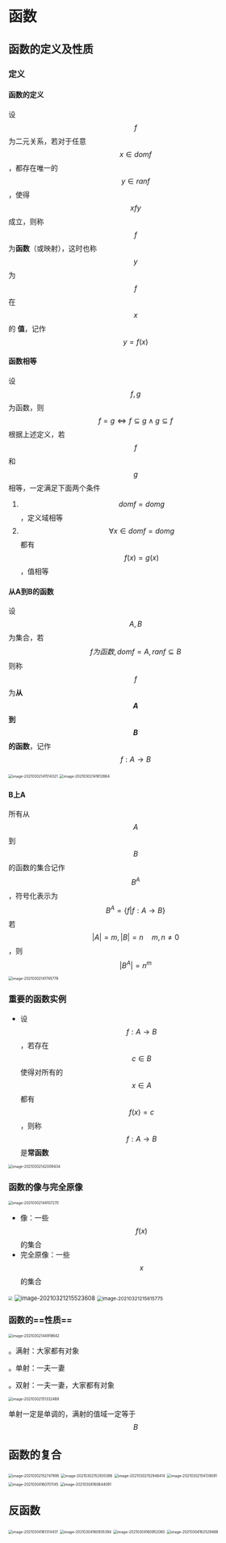 # 函数

## 函数的定义及性质

### 定义

#### 函数的定义

设 $$f$$ 为二元关系，若对于任意 $$x\in dom f$$，都存在唯一的 $$y\in ran f$$，使得 $$xfy$$ 成立，则称 $$f$$ 为**函数**（或映射），这时也称 $$y$$ 为 $$f$$ 在 $$x$$的 **值**，记作 $$y=f(x)$$

#### 函数相等

设$$f,g$$为函数，则
$$
f=g\Leftrightarrow f\subseteq g\land g\subseteq f
$$
根据上述定义，若$$f$$和$$g$$相等，一定满足下面两个条件

1. $$domf=domg$$，定义域相等
2. $$\forall x\in domf=domg$$ 都有 $$f(x)=g(x)$$，值相等

#### 从A到B的函数

设$$A,B$$为集合，若
$$
f为函数,domf=A,ranf\subseteq B
$$
则称$$f$$为**从$$A$$到$$B$$的函数**，记作$$f:A\rightarrow B$$

<img src="http://lvshuhuai.cn/image-20210302141514321.png" alt="image-20210302141514321" style="zoom: 50%;" />

<img src="http://lvshuhuai.cn/image-20210302141612664.png" alt="image-20210302141612664" style="zoom:50%;" />

#### B上A

所有从$$A$$到$$B$$的函数的集合记作 $$B^A$$，符号化表示为
$$
B^A=\{f|f:A\rightarrow B\}
$$
若 $$|A|=m,|B|=n\quad m,n\neq 0$$，则 $$|B^A|=n^m$$



<img src="http://lvshuhuai.cn/image-20210302141745778.png" alt="image-20210302141745778" style="zoom:50%;" />

### 重要的函数实例

- 设 $$f:A\rightarrow B$$，若存在 $$c\in B$$ 使得对所有的 $$x\in A$$ 都有 $$f(x)=c$$，则称 $$f:A\rightarrow B$$ 是**常函数**

<img src="http://lvshuhuai.cn/image-20210302142009434.png" alt="image-20210302142009434" style="zoom: 50%;" />

### 函数的像与完全原像

<img src="http://lvshuhuai.cn/image-20210302144107270.png" alt="image-20210302144107270" style="zoom:50%;" />

- 像：一些 $$f(x)$$ 的集合
- 完全原像：一些 $$x$$ 的集合



<img src="http://lvshuhuai.cn/image-20210302144352177.png" style="zoom:50%;" />

<img src="http://lvshuhuai.cn/image-20210321215523608.png" alt="image-20210321215523608" style="zoom: 80%;" />

<img src="http://lvshuhuai.cn/image-20210321215615775.png" alt="image-20210321215615775" style="zoom:67%;" />

### 函数的==性质==

<img src="http://lvshuhuai.cn/image-20210302144918642.png" alt="image-20210302144918642" style="zoom:50%;" />

。满射：大家都有对象

。单射：一夫一妻

。双射：一夫一妻，大家都有对象

<img src="http://lvshuhuai.cn/image-20210302151332469.png" alt="image-20210302151332469" style="zoom:50%;" />

单射一定是单调的，满射的值域一定等于 $$B$$

## 函数的复合

<img src="http://lvshuhuai.cn/image-20210302152747995.png" alt="image-20210302152747995" style="zoom:50%;" />

<img src="http://lvshuhuai.cn/image-20210302152935386.png" alt="image-20210302152935386" style="zoom:50%;" />

<img src="http://lvshuhuai.cn/image-20210302152946414.png" alt="image-20210302152946414" style="zoom:50%;" />



<img src="http://lvshuhuai.cn/image-20210302154139091.png" alt="image-20210302154139091" style="zoom:50%;" />

<img src="http://lvshuhuai.cn/image-20210304160701145.png" alt="image-20210304160701145" style="zoom:50%;" />

<img src="http://lvshuhuai.cn/image-20210304160644091.png" alt="image-20210304160644091" style="zoom:50%;" />

## 反函数

<img src="http://lvshuhuai.cn/image-20210304161314431.png" alt="image-20210304161314431" style="zoom:50%;" />

<img src="http://lvshuhuai.cn/image-20210304160935394.png" alt="image-20210304160935394" style="zoom:50%;" />

<img src="http://lvshuhuai.cn/image-20210304160952080.png" alt="image-20210304160952080" style="zoom:50%;" />

<img src="http://lvshuhuai.cn/image-20210304162529468.png" alt="image-20210304162529468" style="zoom:50%;" />
